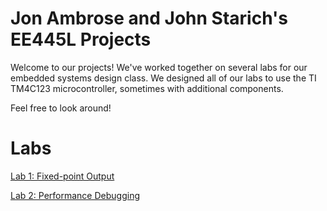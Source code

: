 # Jon Ambrose and John Starich's EE445L Projects

Welcome to our projects! We've worked together on several labs for our embedded systems design class. We designed all of our labs to use the TI TM4C123 microcontroller, sometimes with additional components.

Feel free to look around!

# Labs

[Lab 1: Fixed-point Output](Lab1/README.md)

[Lab 2: Performance Debugging](Lab2/README.md)
